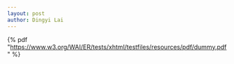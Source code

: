 ```yaml
---
layout: post
author: Dingyi Lai
---
```



<object data="{{ site.url }}{{ site.baseurl }}/_pdfs/[DR]term_paper.pdf" width="1000" height="1000" type="application/pdf"></object>

 {% pdf "https://www.w3.org/WAI/ER/tests/xhtml/testfiles/resources/pdf/dummy.pdf" %}